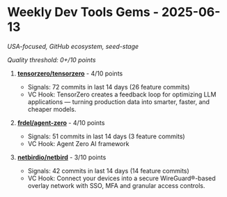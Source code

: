 # Weekly Dev Tools Gems - 2025-06-13
*USA-focused, GitHub ecosystem, seed-stage*

*Quality threshold: 0+/10 points*

1. **[tensorzero/tensorzero](https://github.com/tensorzero/tensorzero)** - 4/10 points
   - Signals: 72 commits in last 14 days (26 feature commits)
   - VC Hook: TensorZero creates a feedback loop for optimizing LLM applications — turning production data into smarter, faster, and cheaper models.

2. **[frdel/agent-zero](https://github.com/frdel/agent-zero)** - 4/10 points
   - Signals: 51 commits in last 14 days (3 feature commits)
   - VC Hook: Agent Zero AI framework

3. **[netbirdio/netbird](https://github.com/netbirdio/netbird)** - 3/10 points
   - Signals: 42 commits in last 14 days (14 feature commits)
   - VC Hook: Connect your devices into a secure WireGuard®-based overlay network with SSO, MFA and granular access controls.
